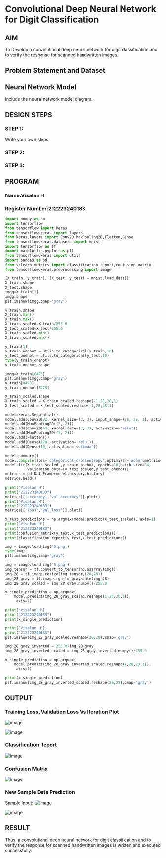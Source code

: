# Convolutional Deep Neural Network for Digit Classification

## AIM

To Develop a convolutional deep neural network for digit classification and to verify the response for scanned handwritten images.

## Problem Statement and Dataset

## Neural Network Model

Include the neural network model diagram.

## DESIGN STEPS

### STEP 1:
Write your own steps

### STEP 2:

### STEP 3:


## PROGRAM

### Name:Visalan H
### Register Number:212223240183
```python
import numpy as np
import tensorflow
from tensorflow import keras
from tensorflow.keras import layers
from keras.layers import Conv2D,MaxPooling2D,Flatten,Dense
from tensorflow.keras.datasets import mnist
import tensorflow as tf
import matplotlib.pyplot as plt
from tensorflow.keras import utils
import pandas as pd
from sklearn.metrics import classification_report,confusion_matrix
from tensorflow.keras.preprocessing import image

(X_train, y_train), (X_test, y_test) = mnist.load_data()
X_train.shape
X_test.shape
imgg=X_train[1]
imgg.shape
plt.imshow(imgg,cmap='gray')

y_train.shape
X_train.min()
X_train.max()
X_train_scaled=X_train/255.0
X_test_scaled=X_test/255.0
X_train_scaled.min()
X_train_scaled.max()

y_train[1]
y_train_onehot = utils.to_categorical(y_train,10)
y_test_onehot = utils.to_categorical(y_test,10)
type(y_train_onehot)
y_train_onehot.shape

imgg=X_train[8473]
plt.imshow(imgg,cmap='gray')
y_train[8473]
y_train_onehot[8473]

X_train_scaled.shape
X_train_scaled = X_train_scaled.reshape(-1,28,28,1)
X_test_scaled = X_test_scaled.reshape(-1,28,28,1)

model=keras.Sequential()
model.add(Conv2D(32, kernel_size=(3, 3), input_shape=(28, 28, 1), activation='relu'))
model.add(MaxPooling2D((2, 2)))
model.add(Conv2D(64, kernel_size=(3, 3), activation='relu'))
model.add(MaxPooling2D((2, 2)))
model.add(Flatten())
model.add(Dense(128, activation='relu'))
model.add(Dense(10, activation='softmax'))

model.summary()
model.compile(loss='categorical_crossentropy',optimizer='adam',metrics='accuracy')
model.fit(X_train_scaled ,y_train_onehot, epochs=10,batch_size=64,
          validation_data=(X_test_scaled,y_test_onehot))
metrics = pd.DataFrame(model.history.history)
metrics.head()

print("Visalan H")
print("212223240183")
metrics[['accuracy','val_accuracy']].plot()
print("Visalan H")
print("212223240183")
metrics[['loss','val_loss']].plot()

x_test_predictions = np.argmax(model.predict(X_test_scaled), axis=1)
print("Visalan H")
print("212223240183")
print(confusion_matrix(y_test,x_test_predictions))
print(classification_report(y_test,x_test_predictions))

img = image.load_img('5.png')
type(img)
plt.imshow(img,cmap='gray')

img = image.load_img('5.png')
img_tensor = tf.convert_to_tensor(np.asarray(img))
img_28 = tf.image.resize(img_tensor,(28,28))
img_28_gray = tf.image.rgb_to_grayscale(img_28)
img_28_gray_scaled = img_28_gray.numpy()/255.0

x_single_prediction = np.argmax(
    model.predict(img_28_gray_scaled.reshape(1,28,28,1)),
     axis=1)

print("Visalan H")
print("212223240183")
print(x_single_prediction)

print("Visalan H")
print("212223240183")
plt.imshow(img_28_gray_scaled.reshape(28,28),cmap='gray')

img_28_gray_inverted = 255.0-img_28_gray
img_28_gray_inverted_scaled = img_28_gray_inverted.numpy()/255.0

x_single_prediction = np.argmax(
    model.predict(img_28_gray_inverted_scaled.reshape(1,28,28,1)),
     axis=1)

print(x_single_prediction)
plt.imshow(img_28_gray_inverted_scaled.reshape(28,28),cmap='gray')
```

## OUTPUT

### Training Loss, Validation Loss Vs Iteration Plot
![image](https://github.com/Visalan-H/mnist-classification/assets/152077751/25afd2f5-eff5-49b9-b8d2-630e07d31bc7)

![image](https://github.com/Visalan-H/mnist-classification/assets/152077751/a43e3ba3-40ef-4679-b40e-3d18c71348ee)

### Classification Report
![image](https://github.com/Visalan-H/mnist-classification/assets/152077751/4cbd27b2-1598-4541-b438-a5784297ccb6)
### Confusion Matrix
![image](https://github.com/Visalan-H/mnist-classification/assets/152077751/eb22f6a6-d920-4be3-9b5f-550593be3a94)
### New Sample Data Prediction
Sample Input:
![image](https://github.com/Visalan-H/mnist-classification/assets/152077751/6c1bd390-63e2-4b92-90c5-31f0a2d58e0a)

![image](https://github.com/Visalan-H/mnist-classification/assets/152077751/dee36b27-2f78-42b5-b867-987d050c80dd)

## RESULT
Thus, a convolutional deep neural network for digit classification and to verify the response for scanned handwritten images is written and executed successfully.
